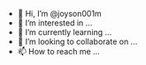 - 👋 Hi, I’m @joyson001m
- 👀 I’m interested in ...
- 🌱 I’m currently learning ...
- 💞️ I’m looking to collaborate on ...
- 📫 How to reach me ...

<!---
joyson001m/joyson001m is a ✨ special ✨ repository because its `README.md` (this file) appears on your GitHub profile.
You can click the Preview link to take a look at your changes.
--->
